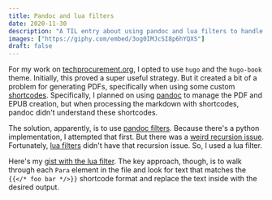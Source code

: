```yaml
---
title: Pandoc and lua filters
date: 2020-11-30
description: "A TIL entry about using pandoc and lua filters to handle hugo shortcodes"
images: ["https://giphy.com/embed/3og0IMJcSI8p6hYQXS"]
draft: false
---
```


For my work on [techprocurement.org](https://techprocurement.org), I opted to use `hugo` and the `hugo-book` theme. Initially, this proved a super useful strategy. But it created a bit of a problem for generating PDFs, specifically when using some custom [shortcodes](https://gohugo.io/content-management/shortcodes/#readout). Specifically, I planned on using [pandoc](https://pandoc.org) to manage the PDF and EPUB creation, but when processing the markdown with shortcodes, pandoc didn't understand these shortcodes.

The solution, apparently, is to use [pandoc filters](https://pandoc.org/filters.html). Because there's a python implementation, I attempted that first. But there was a [weird recursion issue](https://github.com/jgm/pandocfilters/issues/72). Fortunately, [lua filters](https://pandoc.org/lua-filters.html) didn't have that recursion issue. So, I used a lua filter.

Here's my [gist with the lua filter](https://gist.github.com/vdavez/30be043550d0cd811284b94195f98c79). The key approach, though, is to walk through each `Para` element in the file and look for text that matches the `{{</* foo bar */>}}` shortcode format and replace the text inside with the desired output.
